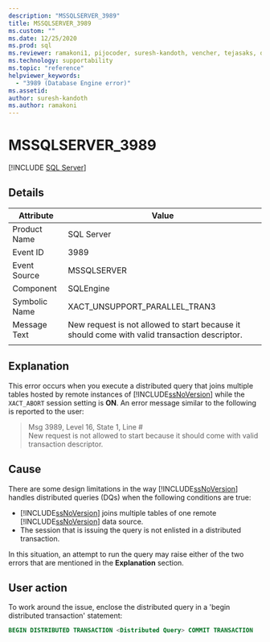 ```yaml
---
description: "MSSQLSERVER_3989"
title: MSSQLSERVER_3989
ms.custom: ""
ms.date: 12/25/2020
ms.prod: sql
ms.reviewer: ramakoni1, pijocoder, suresh-kandoth, vencher, tejasaks, docast
ms.technology: supportability
ms.topic: "reference"
helpviewer_keywords: 
  - "3989 (Database Engine error)"
ms.assetid: 
author: suresh-kandoth
ms.author: ramakoni
---
```

# MSSQLSERVER_3989
 [!INCLUDE [SQL Server](../../includes/applies-to-version/sqlserver.md)]

## Details

|Attribute|Value|
|---|---|
|Product Name|SQL Server|
|Event ID|3989|
|Event Source|MSSQLSERVER|
|Component|SQLEngine|
|Symbolic Name|XACT_UNSUPPORT_PARALLEL_TRAN3|
|Message Text|New request is not allowed to start because it should come with valid transaction descriptor.|
||

## Explanation

This error occurs when you execute a distributed query that joins multiple tables hosted by remote instances of [!INCLUDE[ssNoVersion](../../includes/ssnoversion-md.md)] while the `XACT_ABORT` session setting is **ON**. An error message similar to the following is reported to the user:

> Msg 3989, Level 16, State 1, Line #  
New request is not allowed to start because it should come with valid transaction descriptor.

## Cause

There are some design limitations in the way [!INCLUDE[ssNoVersion](../../includes/ssnoversion-md.md)] handles distributed queries (DQs) when the following conditions are true:

- [!INCLUDE[ssNoVersion](../../includes/ssnoversion-md.md)] joins multiple tables of one remote [!INCLUDE[ssNoVersion](../../includes/ssnoversion-md.md)] data source.
- The session that is issuing the query is not enlisted in a distributed transaction.

In this situation, an attempt to run the query may raise either of the two errors that are mentioned in the **Explanation** section.

## User action

To work around the issue, enclose the distributed query in a 'begin distributed transaction' statement:

```sql
BEGIN DISTRIBUTED TRANSACTION <Distributed Query> COMMIT TRANSACTION
```
